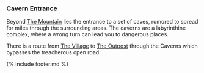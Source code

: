 ### Cavern Entrance
Beyond [The Mountain](../mountain/index.md) lies the entrance to a set of caves, rumored to spread for miles through the surrounding areas.
  The caverns are a labyrinthine complex, where a wrong turn can lead you to dangerous places.

There is a route from [The Village](../village_square/index.md) to [The Outpost](../outpost/index.md) through the Caverns which bypasses the treacherous open road.

{% include footer.md %}